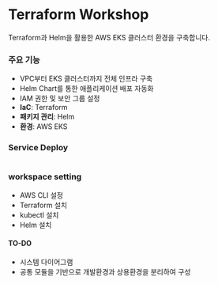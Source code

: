 # Terraform Workshop

Terraform과 Helm을 활용한 AWS EKS 클러스터 환경을 구축합니다.

### 주요 기능

- VPC부터 EKS 클러스터까지 전체 인프라 구축
- Helm Chart를 통한 애플리케이션 배포 자동화
- IAM 권한 및 보안 그룹 설정
- **IaC**: Terraform
- **패키지 관리**: Helm
- **환경**: AWS EKS

### Service Deploy
```
```

### workspace setting

- AWS CLI 설정
- Terraform 설치
- kubectl 설치
- Helm 설치

#### TO-DO

- 시스템 다이어그램
- 공통 모듈을 기반으로 개발환경과 상용환경을 분리하여 구성